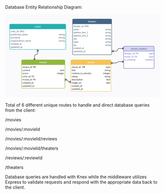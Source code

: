 Database Entity Relationship Diagram:

![Entity Relationship Diagram](readme-files/erd_movies_db3.png)

Total of 6 different unique routes to handle and direct database queries from the client:

/movies

/movies/:movieId

/movies/:movieId/reviews

/movies/:movieId/theaters


/reviews/:reviewId

/theaters

Database queries are handled with Knex while the middleware utilizes Express to validate requests and respond with the appropriate data back to the client.